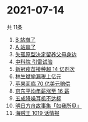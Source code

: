 # 2021-07-14
  共 11条

  <!-- BEGIN -->
  <!-- 最后更新时间:Wed Jul 14 2021 12:15:55 GMT+0000 (Coordinated Universal Time) -->
  1. [B 站崩了](https://www.zhihu.com/search?q=b站崩了)
1. [A 站崩了](https://www.zhihu.com/search?q=A站崩了)
1. [失孤原型决定留养父母身边](https://www.zhihu.com/search?q=失孤原型)
1. [中科院 引雷试验](https://www.zhihu.com/search?q=引雷试验)
1. [新冠疫苗接种超 14 亿剂次](https://www.zhihu.com/search?q=新冠疫苗)
1. [林生斌偷漏税上亿元](https://www.zhihu.com/search?q=林生斌偷税)
1. [苹果面临 70 亿美元赔偿](https://www.zhihu.com/search?q=苹果)
1. [京东平均年薪涨至 16 薪](https://www.zhihu.com/search?q=京东)
1. [五成降噪耳机不达标](https://www.zhihu.com/search?q=降噪耳机)
1. [明日方舟故事集「如我所见」](https://www.zhihu.com/search?q=明日方舟)
1. [海贼王 1019 话情报](https://www.zhihu.com/search?q=海贼王)
  <!-- END -->
  